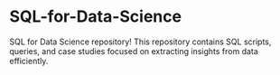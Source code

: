 # SQL-for-Data-Science
SQL for Data Science repository! This repository contains SQL scripts, queries, and case studies focused on extracting insights from data efficiently. 
